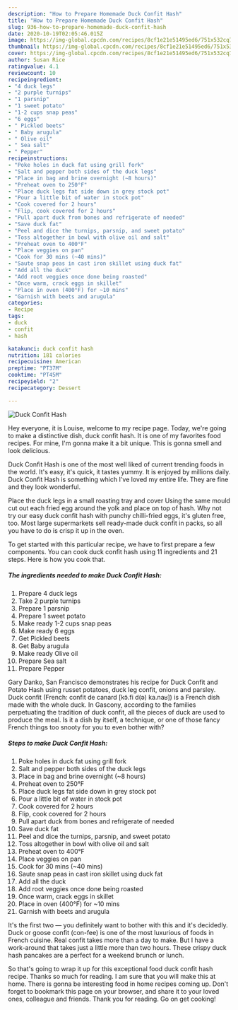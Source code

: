 ```yaml
---
description: "How to Prepare Homemade Duck Confit Hash"
title: "How to Prepare Homemade Duck Confit Hash"
slug: 936-how-to-prepare-homemade-duck-confit-hash
date: 2020-10-19T02:05:46.015Z
image: https://img-global.cpcdn.com/recipes/8cf1e21e51495ed6/751x532cq70/duck-confit-hash-recipe-main-photo.jpg
thumbnail: https://img-global.cpcdn.com/recipes/8cf1e21e51495ed6/751x532cq70/duck-confit-hash-recipe-main-photo.jpg
cover: https://img-global.cpcdn.com/recipes/8cf1e21e51495ed6/751x532cq70/duck-confit-hash-recipe-main-photo.jpg
author: Susan Rice
ratingvalue: 4.1
reviewcount: 10
recipeingredient:
- "4 duck legs"
- "2 purple turnips"
- "1 parsnip"
- "1 sweet potato"
- "1-2 cups snap peas"
- "6 eggs"
- " Pickled beets"
- " Baby arugula"
- " Olive oil"
- " Sea salt"
- " Pepper"
recipeinstructions:
- "Poke holes in duck fat using grill fork"
- "Salt and pepper both sides of the duck legs"
- "Place in bag and brine overnight (~8 hours)"
- "Preheat oven to 250°F"
- "Place duck legs fat side down in grey stock pot"
- "Pour a little bit of water in stock pot"
- "Cook covered for 2 hours"
- "Flip, cook covered for 2 hours"
- "Pull apart duck from bones and refrigerate of needed"
- "Save duck fat"
- "Peel and dice the turnips, parsnip, and sweet potato"
- "Toss altogether in bowl with olive oil and salt"
- "Preheat oven to 400°F"
- "Place veggies on pan"
- "Cook for 30 mins (~40 mins)"
- "Saute snap peas in cast iron skillet using duck fat"
- "Add all the duck"
- "Add root veggies once done being roasted"
- "Once warm, crack eggs in skillet"
- "Place in oven (400°F) for ~10 mins"
- "Garnish with beets and arugula"
categories:
- Recipe
tags:
- duck
- confit
- hash

katakunci: duck confit hash 
nutrition: 181 calories
recipecuisine: American
preptime: "PT37M"
cooktime: "PT45M"
recipeyield: "2"
recipecategory: Dessert

---
```



![Duck Confit Hash](https://img-global.cpcdn.com/recipes/8cf1e21e51495ed6/751x532cq70/duck-confit-hash-recipe-main-photo.jpg)

Hey everyone, it is Louise, welcome to my recipe page. Today, we're going to make a distinctive dish, duck confit hash. It is one of my favorites food recipes. For mine, I'm gonna make it a bit unique. This is gonna smell and look delicious.

Duck Confit Hash is one of the most well liked of current trending foods in the world. It's easy, it's quick, it tastes yummy. It is enjoyed by millions daily. Duck Confit Hash is something which I've loved my entire life. They are fine and they look wonderful.

Place the duck legs in a small roasting tray and cover Using the same mould cut out each fried egg around the yolk and place on top of hash. Why not try our easy duck confit hash with punchy chilli-fried eggs, it&#39;s gluten free, too. Most large supermarkets sell ready-made duck confit in packs, so all you have to do is crisp it up in the oven.


To get started with this particular recipe, we have to first prepare a few components. You can cook duck confit hash using 11 ingredients and 21 steps. Here is how you cook that.

<!--inarticleads1-->

##### The ingredients needed to make Duck Confit Hash:

1. Prepare 4 duck legs
1. Take 2 purple turnips
1. Prepare 1 parsnip
1. Prepare 1 sweet potato
1. Make ready 1-2 cups snap peas
1. Make ready 6 eggs
1. Get  Pickled beets
1. Get  Baby arugula
1. Make ready  Olive oil
1. Prepare  Sea salt
1. Prepare  Pepper


Gary Danko, San Francisco demonstrates his recipe for Duck Confit and Potato Hash using russet potatoes, duck leg confit, onions and parsley. Duck confit (French: confit de canard [kɔ̃.fi d(ə) ka.naʁ]) is a French dish made with the whole duck. In Gascony, according to the families perpetuating the tradition of duck confit, all the pieces of duck are used to produce the meal. Is it a dish by itself, a technique, or one of those fancy French things too snooty for you to even bother with? 

<!--inarticleads2-->

##### Steps to make Duck Confit Hash:

1. Poke holes in duck fat using grill fork
1. Salt and pepper both sides of the duck legs
1. Place in bag and brine overnight (~8 hours)
1. Preheat oven to 250°F
1. Place duck legs fat side down in grey stock pot
1. Pour a little bit of water in stock pot
1. Cook covered for 2 hours
1. Flip, cook covered for 2 hours
1. Pull apart duck from bones and refrigerate of needed
1. Save duck fat
1. Peel and dice the turnips, parsnip, and sweet potato
1. Toss altogether in bowl with olive oil and salt
1. Preheat oven to 400°F
1. Place veggies on pan
1. Cook for 30 mins (~40 mins)
1. Saute snap peas in cast iron skillet using duck fat
1. Add all the duck
1. Add root veggies once done being roasted
1. Once warm, crack eggs in skillet
1. Place in oven (400°F) for ~10 mins
1. Garnish with beets and arugula


It&#39;s the first two — you definitely want to bother with this and it&#39;s decidedly. Duck or goose confit (con-fee) is one of the most luxurious of foods in French cuisine. Real confit takes more than a day to make. But I have a work-around that takes just a little more than two hours. These crispy duck hash pancakes are a perfect for a weekend brunch or lunch. 

So that's going to wrap it up for this exceptional food duck confit hash recipe. Thanks so much for reading. I am sure that you will make this at home. There is gonna be interesting food in home recipes coming up. Don't forget to bookmark this page on your browser, and share it to your loved ones, colleague and friends. Thank you for reading. Go on get cooking!
